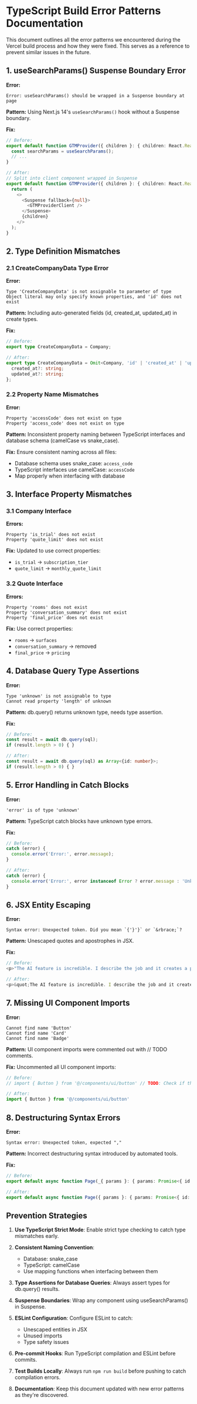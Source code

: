 # TypeScript Build Error Patterns Documentation

This document outlines all the error patterns we encountered during the Vercel build process and how they were fixed. This serves as a reference to prevent similar issues in the future.

## 1. **useSearchParams() Suspense Boundary Error**

**Error:**
```
Error: useSearchParams() should be wrapped in a Suspense boundary at page
```

**Pattern:** Using Next.js 14's `useSearchParams()` hook without a Suspense boundary.

**Fix:**
```typescript
// Before:
export default function GTMProvider({ children }: { children: React.ReactNode }) {
  const searchParams = useSearchParams();
  // ...
}

// After:
// Split into client component wrapped in Suspense
export default function GTMProvider({ children }: { children: React.ReactNode }) {
  return (
    <>
      <Suspense fallback={null}>
        <GTMProviderClient />
      </Suspense>
      {children}
    </>
  );
}
```

## 2. **Type Definition Mismatches**

### 2.1 CreateCompanyData Type Error

**Error:**
```
Type 'CreateCompanyData' is not assignable to parameter of type
Object literal may only specify known properties, and 'id' does not exist
```

**Pattern:** Including auto-generated fields (id, created_at, updated_at) in create types.

**Fix:**
```typescript
// Before:
export type CreateCompanyData = Company;

// After:
export type CreateCompanyData = Omit<Company, 'id' | 'created_at' | 'updated_at'> & {
  created_at?: string;
  updated_at?: string;
};
```

### 2.2 Property Name Mismatches

**Error:**
```
Property 'accessCode' does not exist on type
Property 'access_code' does not exist on type
```

**Pattern:** Inconsistent property naming between TypeScript interfaces and database schema (camelCase vs snake_case).

**Fix:** Ensure consistent naming across all files:
- Database schema uses snake_case: `access_code`
- TypeScript interfaces use camelCase: `accessCode`
- Map properly when interfacing with database

## 3. **Interface Property Mismatches**

### 3.1 Company Interface

**Errors:**
```
Property 'is_trial' does not exist
Property 'quote_limit' does not exist
```

**Fix:** Updated to use correct properties:
- `is_trial` → `subscription_tier`
- `quote_limit` → `monthly_quote_limit`

### 3.2 Quote Interface

**Errors:**
```
Property 'rooms' does not exist
Property 'conversation_summary' does not exist
Property 'final_price' does not exist
```

**Fix:** Use correct properties:
- `rooms` → `surfaces`
- `conversation_summary` → removed
- `final_price` → `pricing`

## 4. **Database Query Type Assertions**

**Error:**
```
Type 'unknown' is not assignable to type
Cannot read property 'length' of unknown
```

**Pattern:** db.query() returns unknown type, needs type assertion.

**Fix:**
```typescript
// Before:
const result = await db.query(sql);
if (result.length > 0) { }

// After:
const result = await db.query(sql) as Array<{id: number}>;
if (result.length > 0) { }
```

## 5. **Error Handling in Catch Blocks**

**Error:**
```
'error' is of type 'unknown'
```

**Pattern:** TypeScript catch blocks have unknown type errors.

**Fix:**
```typescript
// Before:
catch (error) {
  console.error('Error:', error.message);
}

// After:
catch (error) {
  console.error('Error:', error instanceof Error ? error.message : 'Unknown error');
}
```

## 6. **JSX Entity Escaping**

**Error:**
```
Syntax error: Unexpected token. Did you mean `{'}'}` or `&rbrace;`?
```

**Pattern:** Unescaped quotes and apostrophes in JSX.

**Fix:**
```typescript
// Before:
<p>"The AI feature is incredible. I describe the job and it creates a perfect quote."</p>

// After:
<p>&quot;The AI feature is incredible. I describe the job and it creates a perfect quote.&quot;</p>
```

## 7. **Missing UI Component Imports**

**Error:**
```
Cannot find name 'Button'
Cannot find name 'Card'
Cannot find name 'Badge'
```

**Pattern:** UI component imports were commented out with // TODO comments.

**Fix:** Uncommented all UI component imports:
```typescript
// Before:
// import { Button } from '@/components/ui/button' // TODO: Check if this import is needed

// After:
import { Button } from '@/components/ui/button'
```

## 8. **Destructuring Syntax Errors**

**Error:**
```
Syntax error: Unexpected token, expected ","
```

**Pattern:** Incorrect destructuring syntax introduced by automated tools.

**Fix:**
```typescript
// Before:
export default async function Page(_{ params }: { params: Promise<{ id: string }> }) {

// After:
export default async function Page({ params }: { params: Promise<{ id: string }> }) {
```

## Prevention Strategies

1. **Use TypeScript Strict Mode**: Enable strict type checking to catch type mismatches early.

2. **Consistent Naming Convention**: 
   - Database: snake_case
   - TypeScript: camelCase
   - Use mapping functions when interfacing between them

3. **Type Assertions for Database Queries**: Always assert types for db.query() results.

4. **Suspense Boundaries**: Wrap any component using useSearchParams() in Suspense.

5. **ESLint Configuration**: Configure ESLint to catch:
   - Unescaped entities in JSX
   - Unused imports
   - Type safety issues

6. **Pre-commit Hooks**: Run TypeScript compilation and ESLint before commits.

7. **Test Builds Locally**: Always run `npm run build` before pushing to catch compilation errors.

8. **Documentation**: Keep this document updated with new error patterns as they're discovered.